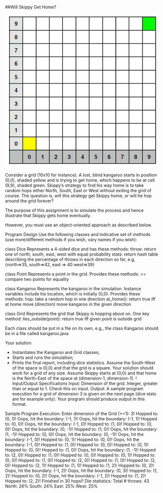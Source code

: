 ##Will Skippy Get Home?

![Skippy](skippy_grid.png)

Consider a grid (10x10 for instance).  A lost, blind kangaroo starts in position (0,0), shaded
yellow and is trying to get home, which happens to be at cell (9,9), shaded green. Skippy’s strategy to find his way home is to take random hops either North, South, East or West without exiting the grid of course. 
The question is, will this strategy get Skippy home, or will he hop around the grid forever? 

The purpose of this assignment is to simulate the process and hence illustrate that Skippy gets home eventually. 

However, you must use an object-oriented approach as described below. 

Program Design
Use the following classes and indicative set of methods (use more/different methods if you wish, vary names if you wish): 

class Dice
Represents a 4-sided dice and has these methods:
throw: return one of north, south, east, west with equal probability
stats: return hash table describing the percentage of throws in each direction so far, e.g,
       {north=>35, south=>42, east => 40 west=>39}

class Point
Represents a point in the grid. Provides these methods:
== compare two points for equality

class Kangaroo
Represents the kangaroo in the simulation. Instance variables include his location, which is initially (0,0). Provides these methods:
hop: take a random hop in one direction
at_home(): return true iff at home
move (direction) move kangaroo in the given direction 

class Grid
Represents the grid that Skippy is hopping about on. 
One key method:
lies_outside(point): return true iff given point is outside grid 

Each class should be put in a file on its own, e.g., the class Kangaroo should be in a file called kangaroo.java

Your solution 
- Instantiates the Kangaroo and Grid classes;
- Starts and runs the simulation;
- Prints the final report, including dice statistics.
Assume the South-West of the space is (0,0) and that the grid is a square. 
Your solution should work for a grid of any size. Assume Skippy starts at (0,0) and that home is the
North-East of the space at (dimension-1, dimension-1). !
Input/Output Specifications 
Input: Dimension of the grid. Integer, greater than or equal to 1. Check this on input. 
Output:
A sample program execution for a grid of dimension 3 is given on the next page (dice stats are for example only). Your program should produce output in this format. 

Sample Program Execution: 
Enter dimension of the Grid (>=1):
3!
Hopped to: (0, 1)!
Oops, hit the boundary: (-1, 1)!
Oops, hit the boundary: (-1, 1)!
Hopped to: (0, 0)!
Oops, hit the boundary: (-1, 0)!
Hopped to: (1, 0)!
Hopped to: (0, 0)!
Oops, hit the boundary: (0, -1)!
Hopped to: (1, 0)!
Oops, hit the boundary: (1, -1)!
Hopped to: (0, 0)!
Oops, hit the boundary: (0, -1)!
Oops, hit the boundary: (-1, 0)!
Hopped to: (0, 1)!
Hopped to: (0, 0)!
Oops, hit the boundary: (-1, 0)!
Hopped to: (1, 0)!
Hopped to: (0, 0)!
Hopped to: (0, 1)!
Hopped to: (0, 0)!
Hopped to: (1, 0)!
Oops, hit the boundary: (1, -1)!
Hopped to: (2, 0)!
Hopped to: (1, 0)!
Hopped to: (0, 0)!
Hopped to: (0, 1)!
Hopped to: (0, 0)!
Hopped to: (1, 0)!
Hopped to: (2, 0)!
Hopped to: (1, 0)!
Hopped to: (2, 0)!
Hopped to: (2, 1)!
Hopped to: (1, 1)!
Hopped to: (1, 2)!
Hopped to: (0, 2)!
Oops, hit the boundary: (-1, 2)!
Oops, hit the boundary: (0, 3)!
Hopped to: (1, 2)!
Hopped to: (0, 2)!
Oops, hit the boundary: (-1, 2)!
Hopped to: (1, 2)!
Hopped to: (2, 2)!
Finished in 30 hops!!
Die statistics:
Total # throws: 43
North: 26% South: 24% East: 25% West: 25% 
